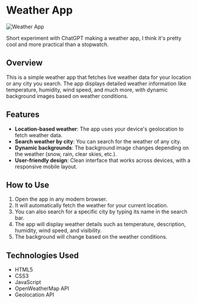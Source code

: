 # Weather App

![Weather App](https://i.imgur.com/N9jIncx.png)

Short experiment with ChatGPT making a weather app, I think it's pretty cool and more practical than a stopwatch.

## Overview
This is a simple weather app that fetches live weather data for your location or any city you search. The app displays detailed weather information like temperature, humidity, wind speed, and much more, with dynamic background images based on weather conditions.

## Features
- **Location-based weather**: The app uses your device's geolocation to fetch weather data.
- **Search weather by city**: You can search for the weather of any city.
- **Dynamic backgrounds**: The background image changes depending on the weather (snow, rain, clear skies, etc.).
- **User-friendly design**: Clean interface that works across devices, with a responsive mobile layout.

## How to Use
1. Open the app in any modern browser.
2. It will automatically fetch the weather for your current location.
3. You can also search for a specific city by typing its name in the search bar.
4. The app will display weather details such as temperature, description, humidity, wind speed, and visibility.
5. The background will change based on the weather conditions.

## Technologies Used
- HTML5
- CSS3
- JavaScript
- OpenWeatherMap API
- Geolocation API
